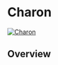 # Charon  

[![Charon](https://github.com/ch3rn0byl/Charon/actions/workflows/charon.yml/badge.svg)](https://github.com/ch3rn0byl/Charon/actions/workflows/charon.yml)

## Overview
